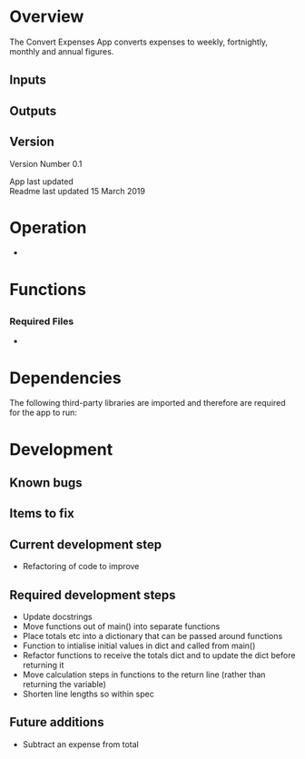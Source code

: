 # Overview

The Convert Expenses App converts expenses to weekly, fortnightly, monthly and annual figures.

## Inputs

<TBC>

## Outputs

<TBC>

## Version

Version Number 0.1  

App last updated <TBC>  
Readme last updated 15 March 2019

# Operation

- <TBC>

# Functions

## <TBC>

<TBC>

### Required Files

- <TBC>

<TBC>

# Dependencies

The following third-party libraries are imported and therefore are required for
the app to run:

<TBC>

# Development

## Known bugs

## Items to fix

## Current development step

- Refactoring of code to improve

## Required development steps

- Update docstrings
- Move functions out of main() into separate functions
- Place totals etc into a dictionary that can be passed around functions
- Function to intialise initial values in dict and called from main()
- Refactor functions to receive the totals dict and to update the dict before returning it
- Move calculation steps in functions to the return line (rather than returning the variable)
- Shorten line lengths so within spec

## Future additions

- Subtract an expense from total

